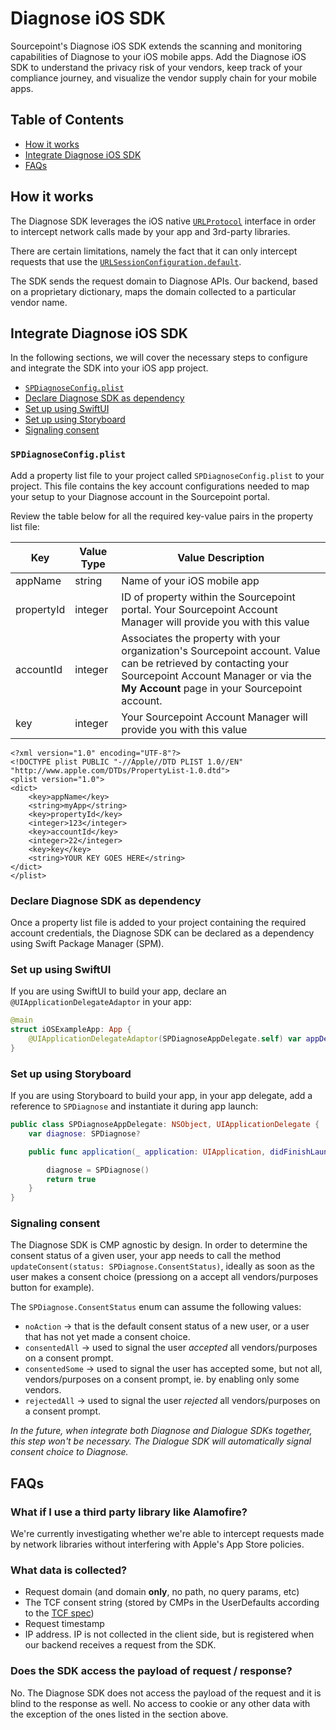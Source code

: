 # Diagnose iOS SDK

Sourcepoint's Diagnose iOS SDK extends the scanning and monitoring capabilities of Diagnose to your iOS mobile apps. Add the Diagnose iOS SDK to understand the privacy risk of your vendors, keep track of your compliance journey, and visualize the vendor supply chain for your mobile apps.

## Table of Contents

- [How it works](#how-it-works)
- [Integrate Diagnose iOS SDK](#integrate-diagnose-ios-sdk)
- [FAQs](#faqs)

## How it works

The Diagnose SDK leverages the iOS native [`URLProtocol`](https://developer.apple.com/documentation/foundation/urlprotocol) interface in order to intercept network calls made by your app and 3rd-party libraries.

There are certain limitations, namely the fact that it can only intercept requests that use the [`URLSessionConfiguration.default`](https://developer.apple.com/documentation/foundation/urlsessionconfiguration/1411560-default).

The SDK sends the request domain to Diagnose APIs. Our backend, based on a proprietary dictionary, maps the domain collected to a particular vendor name.

## Integrate Diagnose iOS SDK

In the following sections, we will cover the necessary steps to configure and integrate the SDK into your iOS app project.

- [`SPDiagnoseConfig.plist`](#spdiagnoseconfigplist)
- [Declare Diagnose SDK as dependency](#declare-diagnose-sdk-as-dependency)
- [Set up using SwiftUI](#set-up-using-swiftui)
- [Set up using Storyboard](#set-up-using-storyboard)
- [Signaling consent](#signaling-consent)

### `SPDiagnoseConfig.plist`

Add a property list file to your project called `SPDiagnoseConfig.plist` to your project. This file contains the key account configurations needed to map your setup to your Diagnose account in the Sourcepoint portal.

Review the table below for all the required key-value pairs in the property list file:

| **Key**    | **Value Type** | **Value Description**                                                                                                                                                                                   |
| ---------- | -------------- | ------------------------------------------------------------------------------------------------------------------------------------------------------------------------------------------------------- |
| appName    | string         | Name of your iOS mobile app                                                                                                                                                                             |
| propertyId | integer        | ID of property within the Sourcepoint portal. Your Sourcepoint Account Manager will provide you with this value                                                                                         |
| accountId  | integer        | Associates the property with your organization's Sourcepoint account. Value can be retrieved by contacting your Sourcepoint Account Manager or via the **My Account** page in your Sourcepoint account. |
| key        | integer        | Your Sourcepoint Account Manager will provide you with this value                                                                                                                                       |

```plist
<?xml version="1.0" encoding="UTF-8"?>
<!DOCTYPE plist PUBLIC "-//Apple//DTD PLIST 1.0//EN" "http://www.apple.com/DTDs/PropertyList-1.0.dtd">
<plist version="1.0">
<dict>
    <key>appName</key>
    <string>myApp</string>
    <key>propertyId</key>
    <integer>123</integer>
    <key>accountId</key>
    <integer>22</integer>
    <key>key</key>
    <string>YOUR KEY GOES HERE</string>
</dict>
</plist>
```

### Declare Diagnose SDK as dependency

Once a property list file is added to your project containing the required account credentials, the Diagnose SDK can be declared as a dependency using Swift Package Manager (SPM).

### Set up using SwiftUI

If you are using SwiftUI to build your app, declare an `@UIApplicationDelegateAdaptor` in your app:

```swift
@main
struct iOSExampleApp: App {
    @UIApplicationDelegateAdaptor(SPDiagnoseAppDelegate.self) var appDelegate
}
```

### Set up using Storyboard

If you are using Storyboard to build your app, in your app delegate, add a reference to `SPDiagnose` and instantiate it during app launch:

```swift
public class SPDiagnoseAppDelegate: NSObject, UIApplicationDelegate {
    var diagnose: SPDiagnose?

    public func application(_ application: UIApplication, didFinishLaunchingWithOptions launchOptions: [UIApplication.LaunchOptionsKey : Any]? = nil) -> Bool {

        diagnose = SPDiagnose()
        return true
    }
}
```

### Signaling consent

The Diagnose SDK is CMP agnostic by design. In order to determine the consent status of a given user, your app needs to call the method `updateConsent(status: SPDiagnose.ConsentStatus)`, ideally as soon as the user makes a consent choice (pressiong on a accept all vendors/purposes button for example).

The `SPDiagnose.ConsentStatus` enum can assume the following values:
* `noAction` -> that is the default consent status of a new user, or a user that has not yet made a consent choice.
* `consentedAll` -> used to signal the user _accepted_ all vendors/purposes on a consent prompt.
* `consentedSome` -> used to signal the user has accepted some, but not all, vendors/purposes on a consent prompt, ie. by enabling only some vendors.
* `rejectedAll` -> used to signal the user _rejected_ all vendors/purposes on a consent prompt.

_In the future, when integrate both Diagnose and Dialogue SDKs together, this step won't be necessary. The Dialogue SDK will automatically signal consent choice to Diagnose._

## FAQs

### What if I use a third party library like Alamofire?

We're currently investigating whether we're able to intercept requests made by network libraries without interfering with Apple's App Store policies.

### What data is collected?

- Request domain (and domain **only**, no path, no query params, etc)
- The TCF consent string (stored by CMPs in the UserDefaults according to the [TCF spec](https://github.com/InteractiveAdvertisingBureau/GDPR-Transparency-and-Consent-Framework/blob/master/TCFv2/IAB%20Tech%20Lab%20-%20CMP%20API%20v2.md#in-app-details))
- Request timestamp
- IP address. IP is not collected in the client side, but is registered when our backend receives a request from the SDK.

### Does the SDK access the payload of request / response?

No. The Diagnose SDK does not access the payload of the request and it is blind to the response as well.
No access to cookie or any other data with the exception of the ones listed in the section above.
